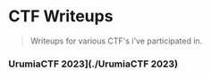 # CTF Writeups

> Writeups for various CTF's i've participated in.

### UrumiaCTF 2023](./UrumiaCTF 2023)



